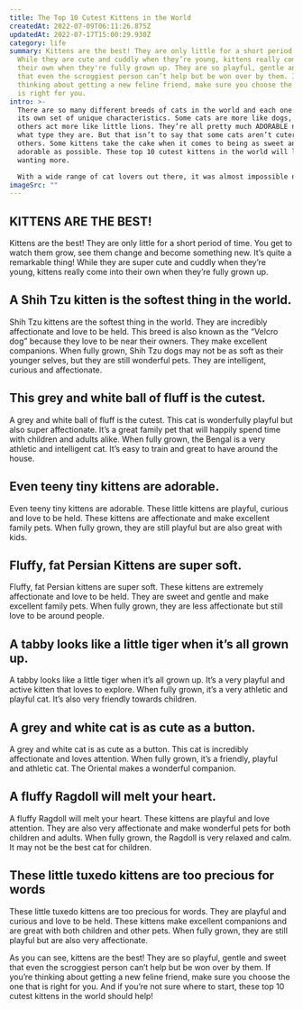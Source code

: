 ```yaml
---
title: The Top 10 Cutest Kittens in the World
createdAt: 2022-07-09T06:11:26.875Z
updatedAt: 2022-07-17T15:00:29.930Z
category: life
summary: Kittens are the best! They are only little for a short period of time.
  While they are cute and cuddly when they’re young, kittens really come into
  their own when they're fully grown up. They are so playful, gentle and sweet
  that even the scroggiest person can’t help but be won over by them. If you're
  thinking about getting a new feline friend, make sure you choose the one that
  is right for you.
intro: >-
  There are so many different breeds of cats in the world and each one has
  its own set of unique characteristics. Some cats are more like dogs, while
  others act more like little lions. They’re all pretty much ADORABLE no matter
  what type they are. But that isn’t to say that some cats aren’t cuter than
  others. Some kittens take the cake when it comes to being as sweet and
  adorable as possible. These top 10 cutest kittens in the world will leave you
  wanting more. 

  With a wide range of cat lovers out there, it was almost impossible not to find the best examples of these perfect little furballs available anywhere! Whether you have a soft spot for Persians or tend to lean towards something with a bit more attitude like a Siamese, you’ll find your new favorite kitten here!
imageSrc: ""
---
```


## KITTENS ARE THE BEST!

Kittens are the best! They are only little for a short period of time. You get to watch them grow, see them change and become something new.
It’s quite a remarkable thing! While they are super cute and cuddly when they’re young, kittens really come into their own when they’re fully grown up.

## A Shih Tzu kitten is the softest thing in the world.

Shih Tzu kittens are the softest thing in the world. They are incredibly affectionate and love to be held. This breed is also known as the “Velcro dog” because they love to be near their owners. They make excellent companions.
When fully grown, Shih Tzu dogs may not be as soft as their younger selves, but they are still wonderful pets. They are intelligent, curious and affectionate.

## This grey and white ball of fluff is the cutest.

A grey and white ball of fluff is the cutest. This cat is wonderfully playful but also super affectionate. It’s a great family pet that will happily spend time with children and adults alike.
When fully grown, the Bengal is a very athletic and intelligent cat. It’s easy to train and great to have around the house.

## Even teeny tiny kittens are adorable.

Even teeny tiny kittens are adorable. These little kittens are playful, curious and love to be held.
These kittens are affectionate and make excellent family pets. When fully grown, they are still playful but are also great with kids.

## Fluffy, fat Persian Kittens are super soft.

Fluffy, fat Persian kittens are super soft. These kittens are extremely affectionate and love to be held.
They are sweet and gentle and make excellent family pets. When fully grown, they are less affectionate but still love to be around people.

## A tabby looks like a little tiger when it’s all grown up.

A tabby looks like a little tiger when it’s all grown up. It’s a very playful and active kitten that loves to explore.
When fully grown, it’s a very athletic and playful cat. It’s also very friendly towards children.

## A grey and white cat is as cute as a button.

A grey and white cat is as cute as a button. This cat is incredibly affectionate and loves attention.
When fully grown, it’s a friendly, playful and athletic cat. The Oriental makes a wonderful companion.

## A fluffy Ragdoll will melt your heart.

A fluffy Ragdoll will melt your heart. These kittens are playful and love attention. They are also very affectionate and make wonderful pets for both children and adults.
When fully grown, the Ragdoll is very relaxed and calm. It may not be the best cat for children.

## These little tuxedo kittens are too precious for words

These little tuxedo kittens are too precious for words. They are playful and curious and love to be held.
These kittens make excellent companions and are great with both children and other pets. When fully grown, they are still playful but are also very affectionate.

As you can see, kittens are the best! They are so playful, gentle and sweet that even the scroggiest person can’t help but be won over by them. If you’re thinking about getting a new feline friend, make sure you choose the one that is right for you. And if you’re not sure where to start, these top 10 cutest kittens in the world should help!
